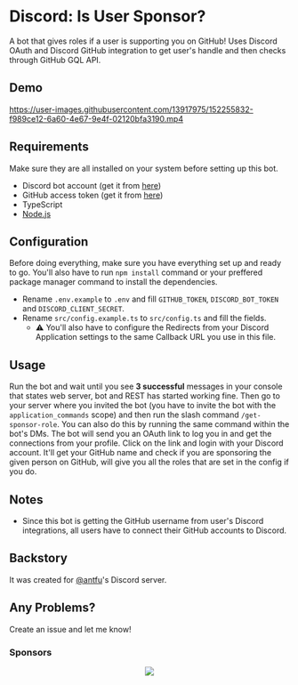 # Discord: Is User Sponsor?

A bot that gives roles if a user is supporting you on GitHub! Uses Discord OAuth and Discord GitHub integration to get user's handle and then checks through GitHub GQL API.

## Demo

https://user-images.githubusercontent.com/13917975/152255832-f989ce12-6a60-4e67-9e4f-02120bfa3190.mp4

## Requirements

Make sure they are all installed on your system before setting up this bot.

- Discord bot account (get it from [here](https://discord.com/developers/applications))
- GitHub access token (get it from [here](https://github.com/settings/tokens))
- TypeScript
- [Node.js](https://nodejs.org)

## Configuration

Before doing everything, make sure you have everything set up and ready to go. You'll also have to run `npm install` command or your preffered package manager command to install the dependencies.

- Rename `.env.example` to `.env` and fill `GITHUB_TOKEN`, `DISCORD_BOT_TOKEN` and `DISCORD_CLIENT_SECRET`.
- Rename `src/config.example.ts` to `src/config.ts` and fill the fields.
  - ⚠️ You'll also have to configure the Redirects from your Discord Application settings to the same Callback URL you use in this file.

## Usage

Run the bot and wait until you see **3 successful** messages in your console that states web server, bot and REST has started working fine. Then go to your server where you invited the bot (you have to invite the bot with the `application_commands` scope) and then run the slash command `/get-sponsor-role`. You can also do this by running the same command within the bot's DMs. The bot will send you an OAuth link to log you in and get the connections from your profile. Click on the link and login with your Discord account. It'll get your GitHub name and check if you are sponsoring the given person on GitHub, will give you all the roles that are set in the config if you do.

## Notes

- Since this bot is getting the GitHub username from user's Discord integrations, all users have to connect their GitHub accounts to Discord.

## Backstory

It was created for [@antfu](https://github.com/antfu)'s Discord server.

## Any Problems?

Create an issue and let me know!

### Sponsors

<p align="center">
  <a href="https://github.com/sponsors/eggsy">
    <img src='https://cdn.jsdelivr.net/gh/eggsy/.github/sponsors.svg'/>
  </a>
</p>
